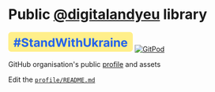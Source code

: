 # Public [@digitalandyeu](https://github.com/digitalandyeu/lib) library

[![StandWithUkraine](https://raw.githubusercontent.com/vshymanskyy/StandWithUkraine/main/badges/StandWithUkraine.svg)](https://github.com/vshymanskyy/StandWithUkraine)
[![GitPod](https://img.shields.io/badge/Contribute%20with-Gitpod-908a85?logo=gitpod)](https://gitpod.io/#https://github.com/digitalandyeu/.github)

GitHub organisation's public [profile](/profile/README.md) and assets

Edit the [`profile/README.md`](/profile/README.md)
